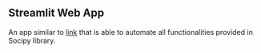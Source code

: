 ## Streamlit Web App

An app similar to [link](https://jthh-cohort-analysis-toolkit-srcapp-i8e7rj.streamlit.app/) that is able to automate all functionalities provided in Socipy library.